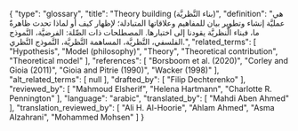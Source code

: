 {
    "type": "glossary",
    "title": "Theory building (بناء النَّظريَّة)",
    "definition": "هي عمليَّة إنشاء وتطوير بيان للمفاهيم وعلاقاتها المتبادلة؛ لإظهار كيف أو لماذا تحدث ظاهرةٌ ما، فبناء الَّنظريَّة يقودنا إلى اختبارها.  المصطلحات ذات الصِّلة: الفرضيَّة، النَّموذج الفلسفي، النَّظريَّة، المساهمة النَّظريَّة، النَّموذج النَّظري.",
    "related_terms": [
        "Hypothesis",
        "Model (philosophy)",
        "Theory",
        "Theoretical contribution",
        "Theoretical model"
    ],
    "references": [
        "Borsboom et al. (2020)",
        "Corley and Gioia (2011)",
        "Gioia and Pitrie (1990)",
        "Wacker (1998)"
    ],
    "alt_related_terms": [
        null
    ],
    "drafted_by": [
        "Filip Dechterenko"
    ],
    "reviewed_by": [
        "Mahmoud Elsherif",
        "Helena Hartmann",
        "Charlotte R. Pennington"
    ],
    "language": "arabic",
    "translated_by": [
        "Mahdi Aben Ahmed"
    ],
    "translation_reviewed_by": [
        "Ali H. Al-Hoorie",
        "Ahlam Ahmed",
        "Asma Alzahrani",
        "Mohammed Mohsen"
    ]
}